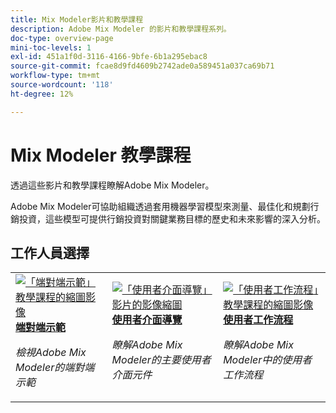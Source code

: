 ```yaml
---
title: Mix Modeler影片和教學課程
description: Adobe Mix Modeler 的影片和教學課程系列。
doc-type: overview-page
mini-toc-levels: 1
exl-id: 451a1f0d-3116-4166-9bfe-6b1a295ebac8
source-git-commit: fcae8d9fd4609b2742ade0a589451a037ca69b71
workflow-type: tm+mt
source-wordcount: '118'
ht-degree: 12%

---
```


# Mix Modeler 教學課程

透過這些影片和教學課程瞭解Adobe Mix Modeler。

Adobe Mix Modeler可協助組織透過套用機器學習模型來測量、最佳化和規劃行銷投資，這些模型可提供行銷投資對關鍵業務目標的歷史和未來影響的深入分析。


<div id="recs-overview-body-1"></div>
<div id="recs-overview-body-2"></div>
<div id="recs-overview-body-3"></div>
<div id="recs-overview-body-4"></div>
<div id="recs-overview-body-5"></div>
<div id="recs-overview-body-6"></div>

## 工作人員選擇

<div id="staff-picks-section">
<table style="margin-top: 0 !important">
<tr>
  <td>
    <a href="intro/demo.md">
      <img alt="「端對端示範」教學課程的縮圖影像" src="https://video.tv.adobe.com/v/3440805?format=jpeg&captions=chi_hant" />
    </a>
    <div>
      <a href="intro/demo.md">
    <strong>端對端示範</strong>
    </a>
    </div>
    <p>
    <em>檢視Adobe Mix Modeler的端對端示範</em>
    <p>
  </td>
  <td>
    <a href="intro/user-interface-tour.md">
      <img alt="「使用者介面導覽」影片的影像縮圖" src="https://video.tv.adobe.com/v/3452393?format=jpeg&captions=chi_hant" />
    </a>
    <div>
      <a href="intro/user-interface-tour.md">
    <strong>使用者介面導覽</strong>
    </a>
    </div>
    <p>
    <em>瞭解Adobe Mix Modeler的主要使用者介面元件</em>
    <p>
  </td>
  <td>
    <a href="intro/user-workflow.md">
      <img alt="「使用者工作流程」教學課程的縮圖影像" src="https://video.tv.adobe.com/v/3440218?format=jpeg&captions=chi_hant" />
    </a>
    <div>
      <a href="intro/user-workflow.md">
    <strong>使用者工作流程</strong>
    </a>
    </div>
    <p>
    <em>瞭解Adobe Mix Modeler中的使用者工作流程</em>
    <p>
  </td>
</tr>
</table>

</div>
